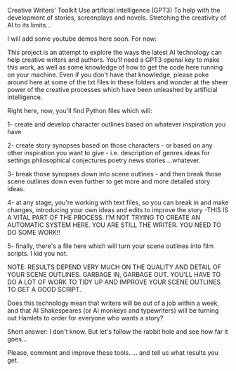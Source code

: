 Creative Writers' Toolkit
Use artificial intelligence (GPT3) To help with the development of stories, screenplays and novels.
Stretching the creativity of AI to its limits...

I will add some youtube demos here soon.  For now:

This project is an attempt to explore the ways the latest AI technology can help creative writers and authors.
You'll need a GPT3 openai key to make this work, as well as some knowledge of how to get the code here running on your machine.
Even if you don't have that knowledge, please poke around here at some of the txt files in these folders
and wonder at the sheer power of the creative processes which have been unleashed by artificial intelligence.

Right here, now, you'll find Python files which will:

1- create and develop character outlines based on whatever inspiration you have

2- create story synopses based on those characters - or based on any other inspiration you want to give - i.e. 
            description of genres
            ideas for settings
            philosophical conjectures
            poetry
            news stories
            ...whatever.
 
 3- break those synopses down into scene outlines - and then break those scene outlines down even further to get more and more detailed story ideas.
 
 4- at any stage, you're working with text files, so you can break in and make changes, introducing your own ideas and edits to improve the story -THIS IS A VITAL PART OF THE PROCESS.  I'M NOT TRYING TO CREATE AN AUTOMATIC SYSTEM HERE. YOU ARE STILL THE WRITER.  YOU NEED TO DO SOME WORK!!
 
 5- finally, there's a file here which will turn your scene outlines into film scripts.  I kid you not. 
 
 NOTE: RESULTS DEPEND VERY MUCH ON THE QUALITY AND DETAIL OF YOUR SCENE OUTLINES.  GARBAGE IN, GARBAGE OUT.  YOU'LL HAVE TO DO A LOT OF WORK TO TIDY UP AND IMPROVE YOUR SCENE OUTLINES TO GET A GOOD SCRIPT.
 
 
 
Does this technology mean that writers will be out of a job within a week, and that AI Shakespeares (or AI monkeys and typewriters) will be
turning out Hamlets to order for everyone who wants a story?

Short answer: I don't know.  But let's follow the rabbit hole and see how far it goes...

Please, comment and improve these tools..... and tell us what results you get.
